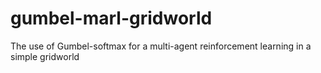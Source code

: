 # gumbel-marl-gridworld
The use of Gumbel-softmax for a multi-agent reinforcement learning in a simple gridworld
